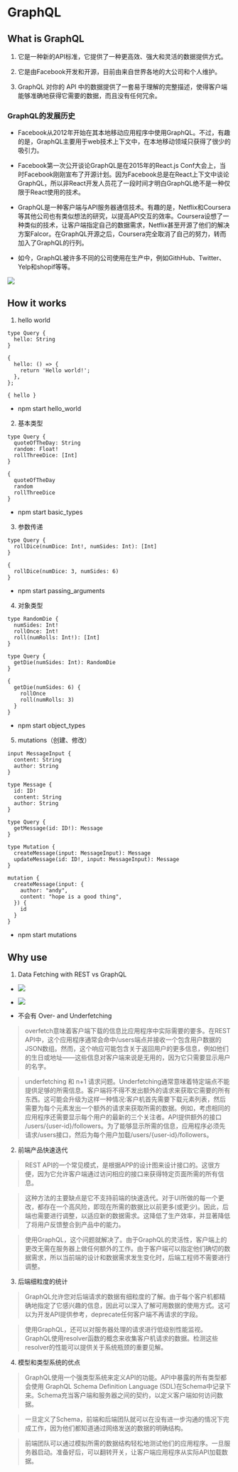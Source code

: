 # GraphQL
## What is GraphQL
1. 它是一种新的API标准，它提供了一种更高效、强大和灵活的数据提供方式。

2. 它是由Facebook开发和开源，目前由来自世界各地的大公司和个人维护。

3. GraphQL 对你的 API 中的数据提供了一套易于理解的完整描述，使得客户端能够准确地获得它需要的数据，而且没有任何冗余。

### GraphQL的发展历史

* Facebook从2012年开始在其本地移动应用程序中使用GraphQL。不过，有趣的是，GraphQL主要用于web技术上下文中，在本地移动领域只获得了很少的吸引力。

* Facebook第一次公开谈论GraphQL是在2015年的React.js Conf大会上，当时Facebook刚刚宣布了开源计划。因为Facebook总是在React上下文中谈论GraphQL，所以非React开发人员花了一段时间才明白GraphQL绝不是一种仅限于React使用的技术。

* GraphQL是一种客户端与API服务器通信技术。有趣的是，Netflix和Coursera等其他公司也有类似想法的研究，以提高API交互的效率。Coursera设想了一种类似的技术，让客户端指定自己的数据需求，Netflix甚至开源了他们的解决方案Falcor。在GraphQL开源之后，Coursera完全取消了自己的努力，转而加入了GraphQL的行列。

* 如今，GraphQL被许多不同的公司使用在生产中，例如GithHub、Twitter、Yelp和shopif等等。

![](graphql1.png)

## How it works

1. hello world
```
type Query {
  hello: String
}
```

```
{
  hello: () => {
    return 'Hello world!';
  },
};
```


```
{ hello }
```

* npm start hello_world


2. 基本类型
```
type Query {
  quoteOfTheDay: String
  random: Float!
  rollThreeDice: [Int]
}
```

```
{
  quoteOfTheDay
  random
  rollThreeDice
}
```

* npm start basic_types

3. 参数传递
```
type Query {
  rollDice(numDice: Int!, numSides: Int): [Int]
}
```

```
{
  rollDice(numDice: 3, numSides: 6)
}
```

* npm start passing_arguments

4. 对象类型
```
type RandomDie {
  numSides: Int!
  rollOnce: Int!
  roll(numRolls: Int!): [Int]
}

type Query {
  getDie(numSides: Int): RandomDie
}
```

```
{
  getDie(numSides: 6) {
    rollOnce
    roll(numRolls: 3)
  }
}
```
* npm start object_types

5. mutations（创建、修改）
```
input MessageInput {
  content: String
  author: String
}

type Message {
  id: ID!
  content: String
  author: String
}

type Query {
  getMessage(id: ID!): Message
}

type Mutation {
  createMessage(input: MessageInput): Message
  updateMessage(id: ID!, input: MessageInput): Message
}
```

```
mutation {
  createMessage(input: {
    author: "andy",
    content: "hope is a good thing",
  }) {
    id
  }
}
```

* npm start mutations

## Why use
1. Data Fetching with REST vs GraphQL

* ![](graphql2.png)
* ![](graphql3.png)

* 不会有 Over- and Underfetching

> overfetch意味着客户端下载的信息比应用程序中实际需要的要多。在REST API中，这个应用程序通常会命中/users端点并接收一个包含用户数据的JSON数组。然而，这个响应可能包含关于返回用户的更多信息，例如他们的生日或地址——这些信息对客户端来说是无用的，因为它只需要显示用户的名字。


> underfetching 和 n+1 请求问题。Underfetching通常意味着特定端点不能提供足够的所需信息。客户端将不得不发出额外的请求来获取它需要的所有东西。这可能会升级为这样一种情况:客户机首先需要下载元素列表，然后需要为每个元素发出一个额外的请求来获取所需的数据。例如，考虑相同的应用程序还需要显示每个用户的最新的三个关注者。API提供额外的接口 /users/{user-id}/followers。为了能够显示所需的信息，应用程序必须先请求/users接口，然后为每个用户加载/users/{user-id}/followers。

2. 前端产品快速迭代

> REST API的一个常见模式，是根据APP的设计图来设计接口的。这很方便，因为它允许客户端通过访问相应的接口来获得特定页面所需的所有信息。

> 这种方法的主要缺点是它不支持前端的快速迭代。对于UI所做的每一个更改，都存在一个高风险，即现在所需的数据比以前更多(或更少)。因此，后端也需要进行调整，以适应新的数据需求。这降低了生产效率，并显著降低了将用户反馈整合到产品中的能力。

> 使用GraphQL，这个问题就解决了。由于GraphQL的灵活性，客户端上的更改无需在服务器上做任何额外的工作。由于客户端可以指定他们确切的数据需求，所以当前端的设计和数据需求发生变化时，后端工程师不需要进行调整。

3. 后端细粒度的统计

> GraphQL允许您对后端请求的数据有细粒度的了解。由于每个客户机都精确地指定了它感兴趣的信息，因此可以深入了解可用数据的使用方式。这可以为开发API提供参考，deprecate任何客户端不再请求的字段。

> 使用GraphQL，还可以对服务器处理的请求进行低级别性能监视。GraphQL使用resolver函数的概念来收集客户机请求的数据。检测这些resolver的性能可以提供关于系统瓶颈的重要见解。

4. 模型和类型系统的优点

> GraphQL使用一个强类型系统来定义API的功能。API中暴露的所有类型都会使用 GraphQL Schema Definition Language (SDL)在Schema中记录下来。Schema充当客户端和服务器之间的契约，以定义客户端如何访问数据。

> 一旦定义了Schema，前端和后端团队就可以在没有进一步沟通的情况下完成工作，因为他们都知道通过网络发送的数据的明确结构。

> 前端团队可以通过模拟所需的数据结构轻松地测试他们的应用程序。一旦服务器启动。准备好后，可以翻转开关，让客户端应用程序从实际API加载数据。